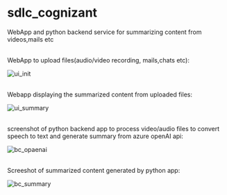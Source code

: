 # sdlc_cognizant
WebApp and python backend service for summarizing content from videos,mails etc

<br>
WebApp to upload files(audio/video recording, mails,chats etc):

![ui_init](https://github.com/c0gb0t/sdlc_cognizant/assets/146085129/3b8bde47-8cc4-4093-b7c9-376f8834e89e)

<br>
Webapp displaying the summarized content from uploaded files:

![ui_summary](https://github.com/c0gb0t/sdlc_cognizant/assets/146085129/5bafe083-523f-469a-b67b-b79dd8687eac)

<br>
screenshot of python backend app to process video/audio files to convert speech to text and generate summary from azure openAI api:

![bc_opaenai](https://github.com/c0gb0t/sdlc_cognizant/assets/146085129/6de4962b-f33a-4b9d-99ef-c26dfae4934c)

<br>
Screeshot of summarized content generated by python app:

![bc_summary](https://github.com/c0gb0t/sdlc_cognizant/assets/146085129/ad0c2725-bd25-470b-aa64-3b2d04976024)



<br>
<br>

